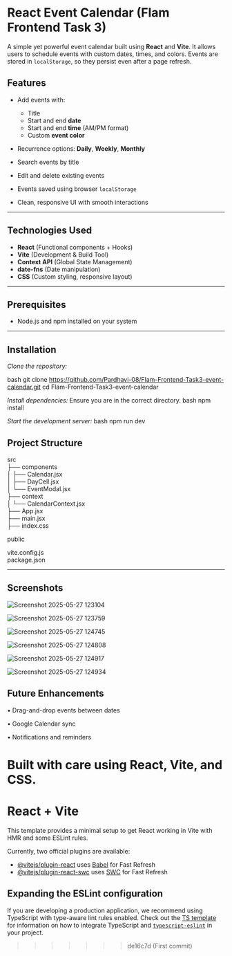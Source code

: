 # React Event Calendar (Flam Frontend Task 3)

A simple yet powerful event calendar built using **React** and **Vite**. It allows users to schedule events with custom dates, times, and colors. Events are stored in `localStorage`, so they persist even after a page refresh.


## Features

- Add events with:
  - Title  
  - Start and end **date**  
  - Start and end **time** (AM/PM format)  
  - Custom **event color**

- Recurrence options: **Daily**, **Weekly**, **Monthly**  
- Search events by title  
- Edit and delete existing events  
- Events saved using browser `localStorage`  
- Clean, responsive UI with smooth interactions

---

##  Technologies Used

-  **React** (Functional components + Hooks)  
-  **Vite** (Development & Build Tool)  
-  **Context API** (Global State Management)  
-  **date-fns** (Date manipulation)  
-  **CSS** (Custom styling, responsive layout)

---

## Prerequisites

- Node.js and npm installed on your system

---
## Installation

*Clone the repository:*

   bash
   git clone https://github.com/Pardhavi-08/Flam-Frontend-Task3-event-calendar.git
   cd Flam-Frontend-Task3-event-calendar

*Install dependencies:*
Ensure you are in the correct directory. 
bash
npm install

*Start the development server:*
bash
npm run dev


## Project Structure

 src  
├──  components  
│   ├── Calendar.jsx  
│   ├── DayCell.jsx  
│   └── EventModal.jsx  
├──  context  
│   └── CalendarContext.jsx  
├── App.jsx  
├── main.jsx  
├── index.css  

 public  

vite.config.js  
package.json  


---
## Screenshots

![Screenshot 2025-05-27 123104](https://github.com/user-attachments/assets/465d1f44-eeca-46c2-b20b-7636d02d8665)

![Screenshot 2025-05-27 123759](https://github.com/user-attachments/assets/d9042535-6d69-4f79-a863-317d5ed78396)

![Screenshot 2025-05-27 124745](https://github.com/user-attachments/assets/f59a41f3-deb1-4d35-92ef-cc3a4208faf3)

![Screenshot 2025-05-27 124808](https://github.com/user-attachments/assets/5f58e863-2800-4482-abb9-ff9be22b6bbb)

![Screenshot 2025-05-27 124917](https://github.com/user-attachments/assets/f5a368e4-1f92-4ae9-9a68-e98f0f083136)

![Screenshot 2025-05-27 124934](https://github.com/user-attachments/assets/2a1bcdd3-704e-4cf5-a5c3-8d12475a35e8)



## Future Enhancements
•	Drag-and-drop events between dates

•	Google Calendar sync

•	Notifications and reminders



Built with care using React, Vite, and CSS.
=======
# React + Vite

This template provides a minimal setup to get React working in Vite with HMR and some ESLint rules.

Currently, two official plugins are available:

- [@vitejs/plugin-react](https://github.com/vitejs/vite-plugin-react/blob/main/packages/plugin-react) uses [Babel](https://babeljs.io/) for Fast Refresh
- [@vitejs/plugin-react-swc](https://github.com/vitejs/vite-plugin-react/blob/main/packages/plugin-react-swc) uses [SWC](https://swc.rs/) for Fast Refresh

## Expanding the ESLint configuration

If you are developing a production application, we recommend using TypeScript with type-aware lint rules enabled. Check out the [TS template](https://github.com/vitejs/vite/tree/main/packages/create-vite/template-react-ts) for information on how to integrate TypeScript and [`typescript-eslint`](https://typescript-eslint.io) in your project.
>>>>>>> de16c7d (First commit)
